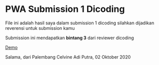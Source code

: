 # PWA Submission 1 Dicoding
File ini adalah hasil saya dalam submission 1 dicoding
silahkan dijadikan reverensi untuk submission kamu

Submission ini mendapatkan <b>bintang 3</b> dari reviewer dicoding

<a href="https://pwame.netlify.app/">Demo</a>



Salama, dari Palembang
Celvine Adi Putra, 02 Oktober 2020
